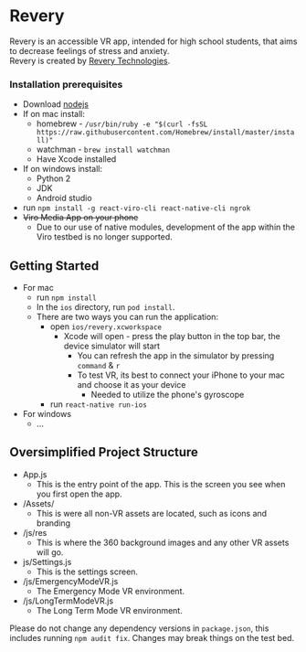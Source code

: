# Revery

Revery is an accessible VR app, intended for high school students, that aims to decrease feelings of stress and anxiety.  
Revery is created by [Revery Technologies](https://revery.now.sh).

### Installation prerequisites

- Download [nodejs](https://nodejs.org/en/)
- If on mac install:
  - homebrew - `/usr/bin/ruby -e "$(curl -fsSL https://raw.githubusercontent.com/Homebrew/install/master/install)"`
  - watchman - `brew install watchman`
  - Have Xcode installed
- If on windows install:
  - Python 2
  - JDK
  - Android studio
- run `npm install -g react-viro-cli react-native-cli ngrok`
- ~~Viro Media App on your phone~~
  - Due to our use of native modules, development of the app within the Viro testbed is no longer supported.

## Getting Started

- For mac
  - run `npm install`
  - In the `ios` directory, run `pod install`.
  - There are two ways you can run the application:
    - open `ios/revery.xcworkspace`
      - Xcode will open - press the play button in the top bar, the device simulator will start
        - You can refresh the app in the simulator by pressing `command` & `r`
        - To test VR, its best to connect your iPhone to your mac and choose it as your device
          - Needed to utilize the phone's gyroscope
    - run `react-native run-ios`
- For windows
  - ...

## Oversimplified Project Structure

- App.js
  - This is the entry point of the app. This is the screen you see when you first open the app.
- /Assets/
  - This is were all non-VR assets are located, such as icons and branding
- /js/res
  - This is where the 360 background images and any other VR assets will go.
- js/Settings.js
  - This is the settings screen.
- /js/EmergencyModeVR.js
  - The Emergency Mode VR environment.
- /js/LongTermModeVR.js
  - The Long Term Mode VR environment.

Please do not change any dependency versions in `package.json`, this includes running `npm audit fix`. Changes may break things on the test bed.
